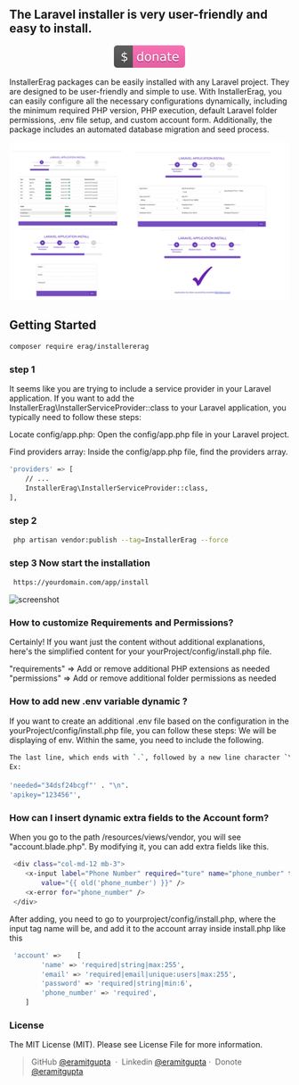 
## The Laravel installer is very user-friendly and easy to install.

<p align="center">
  <a href="https://paypal.me/teamdevgeek">
    <img src="https://github.com/eramitgupta/server-commands/blob/main/%24-donate-ff69b4.svg">
  </a>
</p>


InstallerErag packages can be easily installed with any Laravel project. They are designed to be user-friendly and simple to use. With InstallerErag, you can easily configure all the necessary configurations dynamically, including the minimum required PHP version, PHP execution, default Laravel folder permissions, .env file setup, and custom account form. Additionally, the package includes an automated database migration and seed process.

![screenshot](https://raw.githubusercontent.com/eramitgupta/files/main/Laravel-InstallerErag.jpg)

## Getting Started

```bash
composer require erag/installererag
```

### step 1

It seems like you are trying to include a service provider in your Laravel application. If you want to add the InstallerErag\InstallerServiceProvider::class to your Laravel application, you typically need to follow these steps:

Locate config/app.php:
Open the config/app.php file in your Laravel project.

Find providers array:
Inside the config/app.php file, find the providers array.

```bash
'providers' => [
    // ...
    InstallerErag\InstallerServiceProvider::class,
],
```

### step 2

```bash
 php artisan vendor:publish --tag=InstallerErag --force
```

### step 3 Now start the installation

```bash
 https://yourdomain.com/app/install
```

![screenshot](https://raw.githubusercontent.com/eramitgupta/files/main/InstallerErag.gif)

### How to customize Requirements and Permissions?

Certainly! If you want just the content without additional explanations, here's the simplified content for your yourProject/config/install.php file.

"requirements" => Add or remove additional PHP extensions as needed <br>
"permissions" => Add or remove additional folder permissions as needed

### How to add new .env variable dynamic ?
If you want to create an additional .env file based on the configuration in the yourProject/config/install.php file, you can follow these steps:
We will be displaying of env. Within the same, you need to include the following.<br>

```bash
The last line, which ends with `.`, followed by a new line character `\n`, will not persist.
Ex:

'needed="34dsf24bcgf"' . "\n".
'apikey="123456"',
```

### How can I insert dynamic extra fields to the Account form?

When you go to the path /resources/views/vendor, you will see "account.blade.php". By modifying it, you can add extra fields like this.

```bash
 <div class="col-md-12 mb-3">
    <x-input label="Phone Number" required="ture" name="phone_number" type="text"
        value="{{ old('phone_number') }}" />
    <x-error for="phone_number" />
 </div>
```

After adding, you need to go to yourproject/config/install.php, where the input tag name will be, and add it to the account array inside install.php like this


```bash
 'account' =>    [
        'name' => 'required|string|max:255',
        'email' => 'required|email|unique:users|max:255',
        'password' => 'required|string|min:6',
        'phone_number' => 'required',
    ]
```


### License

The MIT License (MIT). Please see License File for more information.

> GitHub [@eramitgupta](https://github.com/eramitgupta) &nbsp;&middot;&nbsp;
> Linkedin [@eramitgupta](https://www.linkedin.com/in/eramitgupta/)&nbsp;&middot;&nbsp;
> Donote [@eramitgupta](https://paypal.me/teamdevgeek/)

